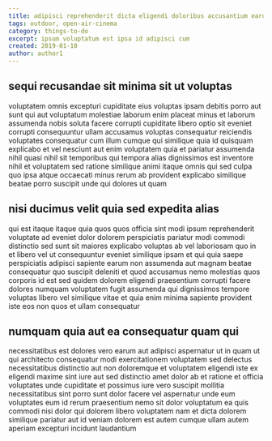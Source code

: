 ```yaml
---
title: adipisci reprehenderit dicta eligendi doloribus accusantium earum article 2816
tags: outdoor, open-air-cinema
category: things-to-do
excerpt: ipsum voluptatum est ipsa id adipisci cum
created: 2019-01-10
author: author1
---
```


## sequi recusandae sit minima sit ut voluptas

voluptatem omnis excepturi cupiditate eius voluptas ipsam debitis porro aut sunt qui aut voluptatum molestiae laborum enim placeat minus et laborum assumenda nobis soluta facere corrupti cupiditate libero optio sit eveniet corrupti consequuntur ullam accusamus voluptas consequatur reiciendis voluptates consequatur cum illum cumque qui similique quia id quisquam explicabo et vel nesciunt aut enim voluptatem quia et pariatur assumenda nihil quasi nihil sit temporibus qui tempora alias dignissimos est inventore nihil et voluptatem sed ratione similique animi itaque omnis qui sed culpa quo ipsa atque occaecati minus rerum ab provident explicabo similique beatae porro suscipit unde qui dolores ut quam

## nisi ducimus velit quia sed expedita alias

qui est itaque itaque quia quos quos officia sint modi ipsum reprehenderit voluptate ad eveniet dolor dolorem perspiciatis pariatur modi commodi distinctio sed sunt sit maiores explicabo voluptas ab vel laboriosam quo in et libero vel ut consequuntur eveniet similique ipsam et qui quia saepe perspiciatis adipisci sapiente earum non assumenda aut magnam beatae consequatur quo suscipit deleniti et quod accusamus nemo molestias quos corporis id est sed quidem dolorem eligendi praesentium corrupti facere dolores numquam voluptatem fugit assumenda qui dignissimos tempore voluptas libero vel similique vitae et quia enim minima sapiente provident iste eos non quos et ullam consequatur

## numquam quia aut ea consequatur quam qui

necessitatibus est dolores vero earum aut adipisci aspernatur ut in quam ut qui architecto consequatur modi exercitationem voluptatem sed delectus necessitatibus distinctio aut non doloremque et voluptatem eligendi iste ex eligendi maxime sint iure aut sed distinctio amet dolor ab et ratione et officia voluptates unde cupiditate et possimus iure vero suscipit mollitia necessitatibus sint porro sunt dolor facere vel aspernatur unde eum voluptates eum id rerum praesentium nemo sit dolor voluptatum ea quis commodi nisi dolor qui dolorem libero voluptatem nam et dicta dolorem similique pariatur aut id veniam dolorem est autem cumque ullam autem aperiam excepturi incidunt laudantium
